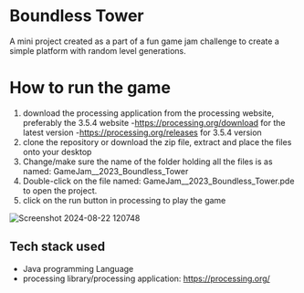 # Boundless Tower
A mini project created as a part of a fun game jam challenge to create a simple platform with random level generations.

# How to run the game
1. download the processing application from the processing website, preferably the 3.5.4 website
   -https://processing.org/download for the latest version
   -https://processing.org/releases for 3.5.4 version
 2. clone the repository or download the zip file, extract and place the files onto your desktop
 3. Change/make sure the name of the folder holding all the files is as named: GameJam__2023_Boundless_Tower
 4. Double-click on the file named: GameJam__2023_Boundless_Tower.pde to open the project.
 5. click on the run button in processing to play the game 

![Screenshot 2024-08-22 120748](https://github.com/user-attachments/assets/edb60791-eb73-44c7-ab68-61d11d850450)

## Tech stack used
- Java programming Language
- processing library/processing application: https://processing.org/
